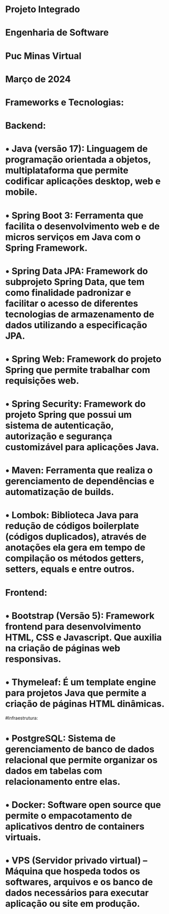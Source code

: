 # Projeto Integrado

# Engenharia de Software

# Puc Minas Virtual

# Março de 2024

# Frameworks e Tecnologias:

# Backend:


# • Java (versão 17): Linguagem de programação orientada a objetos, multiplataforma que permite codificar aplicações desktop, web e mobile.

# • Spring Boot 3: Ferramenta que facilita o desenvolvimento web e de micros serviços em Java com o Spring Framework.

# • Spring Data JPA: Framework do subprojeto Spring Data, que tem como finalidade padronizar e facilitar o acesso de diferentes tecnologias de armazenamento de dados utilizando a especificação JPA.

# • Spring Web: Framework do projeto Spring que permite trabalhar com requisições web.

# • Spring Security: Framework do projeto Spring que possui um sistema de autenticação, autorização e segurança customizável para aplicações Java.

# • Maven: Ferramenta que realiza o gerenciamento de dependências e automatização de builds.

# • Lombok: Biblioteca Java para redução de códigos boilerplate (códigos duplicados), através de anotações ela gera em tempo de compilação os métodos getters, setters, equals e entre outros.


# Frontend:

# • Bootstrap (Versão 5): Framework frontend para desenvolvimento HTML, CSS e Javascript. Que auxilia na criação de páginas web responsivas.

# • Thymeleaf: É um template engine para projetos Java que permite a criação de páginas HTML dinâmicas.


#Infraestrutura:

# • PostgreSQL: Sistema de gerenciamento de banco de dados relacional que permite organizar os dados em tabelas com relacionamento entre elas.

# • Docker: Software open source que permite o empacotamento de aplicativos dentro de containers virtuais.

# • VPS (Servidor privado virtual) – Máquina que hospeda todos os softwares, arquivos e os banco de dados necessários para executar aplicação ou site em produção.